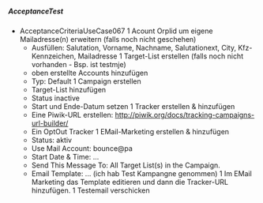 ##### AcceptanceTest  
 * AcceptanceCriteriaUseCase067
  1 Acount Orplid um eigene Mailadresse(n) erweitern (falls noch nicht geschehen)
    * Ausfüllen: Salutation, Vorname, Nachname, Salutationext, City, Kfz-Kennzeichen, Mailadresse
  1 Target-List erstellen (falls noch nicht vorhanden - Bsp. ist testmje)
    * oben erstellte Accounts hinzufügen
    * Typ: Default
  1 Campaign erstellen
    * Target-List hinzufügen
    * Status inactive
    * Start und Ende-Datum setzen
  1 Tracker erstellen & hinzufügen
    * Eine Piwik-URL erstellen: http://piwik.org/docs/tracking-campaigns-url-builder/
    * Ein OptOut Tracker
  1 EMail-Marketing erstellen & hinzufügen
    * Status: aktiv
    * Use Mail Account: bounce@pa
    * Start Date & Time: ...
    * Send This Message To: All Target List(s) in the Campaign.
    * Email Template: ... (ich hab Test Kampangne genommen)
  1 Im EMail Marketing das Template editieren und dann die Tracker-URL hinzufügen.
  1 Testemail verschicken

   
  	
  	 
   

